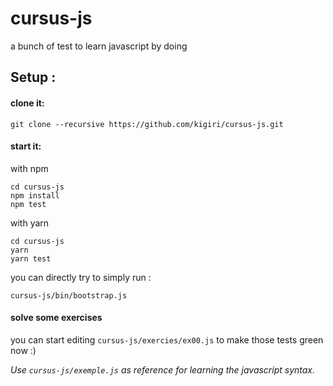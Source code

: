 # cursus-js
a bunch of test to learn javascript by doing

## Setup :
#### clone it:
```shell
git clone --recursive https://github.com/kigiri/cursus-js.git
```

#### start it:
with npm
```shell
cd cursus-js
npm install
npm test
```

with yarn
```shell
cd cursus-js
yarn
yarn test
```

you can directly try to simply run :
```shell
cursus-js/bin/bootstrap.js
```

#### solve some exercises
you can start editing `cursus-js/exercies/ex00.js` to make those tests green now :)


*Use `cursus-js/exemple.js` as reference for learning the javascript syntax.*
